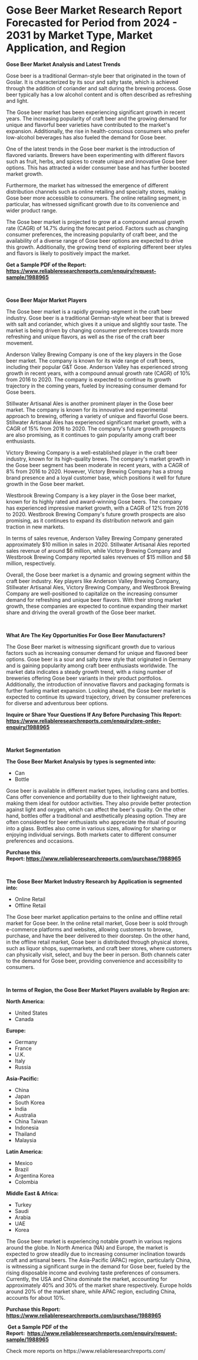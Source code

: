 <p><h1>Gose Beer Market Research Report Forecasted for Period from 2024 -  2031 by Market Type, Market Application, and Region</h1></p><p><strong>Gose Beer Market Analysis and Latest Trends</strong></p>
<p><p>Gose beer is a traditional German-style beer that originated in the town of Goslar. It is characterized by its sour and salty taste, which is achieved through the addition of coriander and salt during the brewing process. Gose beer typically has a low alcohol content and is often described as refreshing and light.</p><p>The Gose beer market has been experiencing significant growth in recent years. The increasing popularity of craft beer and the growing demand for unique and flavorful beer varieties have contributed to the market's expansion. Additionally, the rise in health-conscious consumers who prefer low-alcohol beverages has also fueled the demand for Gose beer.</p><p>One of the latest trends in the Gose beer market is the introduction of flavored variants. Brewers have been experimenting with different flavors such as fruit, herbs, and spices to create unique and innovative Gose beer options. This has attracted a wider consumer base and has further boosted market growth.</p><p>Furthermore, the market has witnessed the emergence of different distribution channels such as online retailing and specialty stores, making Gose beer more accessible to consumers. The online retailing segment, in particular, has witnessed significant growth due to its convenience and wider product range.</p><p>The Gose beer market is projected to grow at a compound annual growth rate (CAGR) of 14.7% during the forecast period. Factors such as changing consumer preferences, the increasing popularity of craft beer, and the availability of a diverse range of Gose beer options are expected to drive this growth. Additionally, the growing trend of exploring different beer styles and flavors is likely to positively impact the market.</p></p>
<p><strong>Get a Sample PDF of the Report:&nbsp; <a href="https://www.reliableresearchreports.com/enquiry/request-sample/1988965">https://www.reliableresearchreports.com/enquiry/request-sample/1988965</a></strong></p>
<p>&nbsp;</p>
<p><strong>Gose Beer Major Market Players</strong></p>
<p><p>The Gose beer market is a rapidly growing segment in the craft beer industry. Gose beer is a traditional German-style wheat beer that is brewed with salt and coriander, which gives it a unique and slightly sour taste. The market is being driven by changing consumer preferences towards more refreshing and unique flavors, as well as the rise of the craft beer movement.</p><p>Anderson Valley Brewing Company is one of the key players in the Gose beer market. The company is known for its wide range of craft beers, including their popular G&T Gose. Anderson Valley has experienced strong growth in recent years, with a compound annual growth rate (CAGR) of 10% from 2016 to 2020. The company is expected to continue its growth trajectory in the coming years, fueled by increasing consumer demand for Gose beers.</p><p>Stillwater Artisanal Ales is another prominent player in the Gose beer market. The company is known for its innovative and experimental approach to brewing, offering a variety of unique and flavorful Gose beers. Stillwater Artisanal Ales has experienced significant market growth, with a CAGR of 15% from 2016 to 2020. The company's future growth prospects are also promising, as it continues to gain popularity among craft beer enthusiasts.</p><p>Victory Brewing Company is a well-established player in the craft beer industry, known for its high-quality brews. The company's market growth in the Gose beer segment has been moderate in recent years, with a CAGR of 8% from 2016 to 2020. However, Victory Brewing Company has a strong brand presence and a loyal customer base, which positions it well for future growth in the Gose beer market.</p><p>Westbrook Brewing Company is a key player in the Gose beer market, known for its highly rated and award-winning Gose beers. The company has experienced impressive market growth, with a CAGR of 12% from 2016 to 2020. Westbrook Brewing Company's future growth prospects are also promising, as it continues to expand its distribution network and gain traction in new markets.</p><p>In terms of sales revenue, Anderson Valley Brewing Company generated approximately $10 million in sales in 2020. Stillwater Artisanal Ales reported sales revenue of around $6 million, while Victory Brewing Company and Westbrook Brewing Company reported sales revenues of $15 million and $8 million, respectively.</p><p>Overall, the Gose beer market is a dynamic and growing segment within the craft beer industry. Key players like Anderson Valley Brewing Company, Stillwater Artisanal Ales, Victory Brewing Company, and Westbrook Brewing Company are well-positioned to capitalize on the increasing consumer demand for refreshing and unique beer flavors. With their strong market growth, these companies are expected to continue expanding their market share and driving the overall growth of the Gose beer market.</p></p>
<p>&nbsp;</p>
<p><strong>What Are The Key Opportunities For Gose Beer Manufacturers?</strong></p>
<p><p>The Gose Beer market is witnessing significant growth due to various factors such as increasing consumer demand for unique and flavored beer options. Gose beer is a sour and salty brew style that originated in Germany and is gaining popularity among craft beer enthusiasts worldwide. The market data indicates a steady growth trend, with a rising number of breweries offering Gose beer variants in their product portfolios. Additionally, the introduction of innovative flavors and packaging formats is further fueling market expansion. Looking ahead, the Gose beer market is expected to continue its upward trajectory, driven by consumer preferences for diverse and adventurous beer options.</p></p>
<p><strong>Inquire or Share Your Questions If Any Before Purchasing This Report: <a href="https://www.reliableresearchreports.com/enquiry/pre-order-enquiry/1988965">https://www.reliableresearchreports.com/enquiry/pre-order-enquiry/1988965</a></strong></p>
<p>&nbsp;</p>
<p><strong>Market Segmentation</strong></p>
<p><strong>The Gose Beer Market Analysis by types is segmented into:</strong></p>
<p><ul><li>Can</li><li>Bottle</li></ul></p>
<p><p>Gose beer is available in different market types, including cans and bottles. Cans offer convenience and portability due to their lightweight nature, making them ideal for outdoor activities. They also provide better protection against light and oxygen, which can affect the beer's quality. On the other hand, bottles offer a traditional and aesthetically pleasing option. They are often considered for beer enthusiasts who appreciate the ritual of pouring into a glass. Bottles also come in various sizes, allowing for sharing or enjoying individual servings. Both markets cater to different consumer preferences and occasions.</p></p>
<p><strong>Purchase this Report:&nbsp;<a href="https://www.reliableresearchreports.com/purchase/1988965">https://www.reliableresearchreports.com/purchase/1988965</a></strong></p>
<p>&nbsp;</p>
<p><strong>The Gose Beer Market Industry Research by Application is segmented into:</strong></p>
<p><ul><li>Online Retail</li><li>Offline Retail</li></ul></p>
<p><p>The Gose beer market application pertains to the online and offline retail market for Gose beer. In the online retail market, Gose beer is sold through e-commerce platforms and websites, allowing customers to browse, purchase, and have the beer delivered to their doorstep. On the other hand, in the offline retail market, Gose beer is distributed through physical stores, such as liquor shops, supermarkets, and craft beer stores, where customers can physically visit, select, and buy the beer in person. Both channels cater to the demand for Gose beer, providing convenience and accessibility to consumers.</p></p>
<p>&nbsp;</p>
<p><strong>In terms of Region, the Gose Beer Market Players available by Region are:</strong></p>
<p>
    <p> <strong> North America: </strong>
        <ul>
            <li>United States</li>
            <li>Canada</li>
        </ul>
        </p> 
    <p> <strong> Europe: </strong>
        <ul>
            <li>Germany</li>
            <li>France</li>
            <li>U.K.</li>
            <li>Italy</li>
            <li>Russia</li>
        </ul>
        </p> 
    <p> <strong> Asia-Pacific: </strong>
        <ul>
            <li>China</li>
            <li>Japan</li>
            <li>South Korea</li>
            <li>India</li>
            <li>Australia</li>
            <li>China Taiwan</li>
            <li>Indonesia</li>
            <li>Thailand</li>
            <li>Malaysia</li>
        </ul>
        </p> 
    <p> <strong> Latin America: </strong>
        <ul>
            <li>Mexico</li>
            <li>Brazil</li>
            <li>Argentina Korea</li>
            <li>Colombia</li>
        </ul>
        </p> 
    <p> <strong> Middle East & Africa: </strong>
        <ul>
            <li>Turkey</li>
            <li>Saudi</li>
            <li>Arabia</li>
            <li>UAE</li>
            <li>Korea</li>
        </ul>
    </p>
    </p>
<p><p>The Gose beer market is experiencing notable growth in various regions around the globe. In North America (NA) and Europe, the market is expected to grow steadily due to increasing consumer inclination towards craft and artisanal beers. The Asia-Pacific (APAC) region, particularly China, is witnessing a significant surge in the demand for Gose beer, fueled by the rising disposable income and evolving taste preferences of consumers. Currently, the USA and China dominate the market, accounting for approximately 40% and 30% of the market share respectively. Europe holds around 20% of the market share, while APAC region, excluding China, accounts for about 10%.</p></p>
<p><strong>Purchase this Report: <a href="https://www.reliableresearchreports.com/purchase/1988965">https://www.reliableresearchreports.com/purchase/1988965</a></strong></p>
<p>&nbsp;<strong>Get a Sample PDF of the Report:&nbsp;&nbsp;<a href="https://www.reliableresearchreports.com/enquiry/request-sample/1988965">https://www.reliableresearchreports.com/enquiry/request-sample/1988965</a></strong></p>
<p><strong></strong></p>
<p>Check more reports on https://www.reliableresearchreports.com/</p>